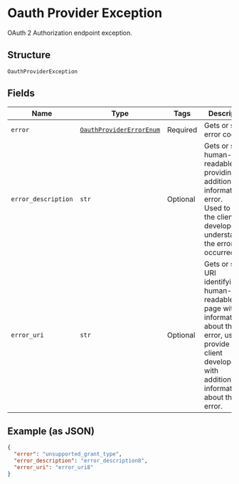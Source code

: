 
# Oauth Provider Exception

OAuth 2 Authorization endpoint exception.

## Structure

`OauthProviderException`

## Fields

| Name | Type | Tags | Description |
|  --- | --- | --- | --- |
| `error` | [`OauthProviderErrorEnum`](../../doc/models/oauth-provider-error-enum.md) | Required | Gets or sets error code. |
| `error_description` | `str` | Optional | Gets or sets human-readable text providing additional information on error.<br>Used to assist the client developer in understanding the error that occurred. |
| `error_uri` | `str` | Optional | Gets or sets a URI identifying a human-readable web page with information about the error, used to provide the client developer with additional information about the error. |

## Example (as JSON)

```json
{
  "error": "unsupported_grant_type",
  "error_description": "error_description8",
  "error_uri": "error_uri8"
}
```

